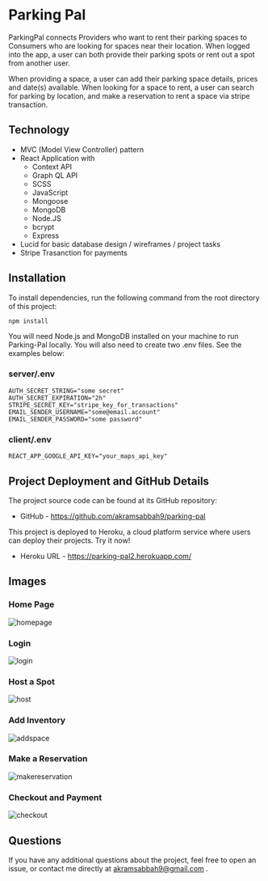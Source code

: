 # Parking Pal

ParkingPal connects Providers who want to rent their parking spaces to Consumers who are looking for spaces near their location. When logged into the app, a user can both provide their parking spots or rent out a spot from another user.

When providing a space, a user can add their parking space details, prices and date(s) available. When looking for a space to rent, a user can search for parking by location, and make a reservation to rent a space via stripe transaction.


## Technology 
- MVC (Model View Controller) pattern 
- React Application with 
    - Context API
    - Graph QL API
    - SCSS
    - JavaScript
    - Mongoose
    - MongoDB
    - Node.JS
    - bcrypt
    - Express
- Lucid for basic database design / wireframes / project tasks
- Stripe Trasanction for payments


## Installation

To install dependencies, run the following command from the root directory of this project: 

```npm install```

You will need Node.js and MongoDB installed on your machine to run Parking-Pal locally. You will also need to create two .env files. See the examples below:

### server/.env

```
AUTH_SECRET_STRING="some secret"
AUTH_SECRET_EXPIRATION="2h"
STRIPE_SECRET_KEY="stripe_key_for_transactions"
EMAIL_SENDER_USERNAME="some@email.account"
EMAIL_SENDER_PASSWORD="some password"
```

### client/.env

```
REACT_APP_GOOGLE_API_KEY="your_maps_api_key"
```


## Project Deployment and GitHub Details
 
The project source code can be found at its GitHub repository:
- GitHub - https://github.com/akramsabbah9/parking-pal

This project is deployed to Heroku, a cloud platform service where users can deploy their projects. Try it now!
- Heroku URL - https://parking-pal2.herokuapp.com/


## Images

### Home Page
![homepage](client/src/images/HomePage.png)


### Login 
![login](client/src/images/Dashboard.png)


### Host a Spot
![host](client/src/images/AddParkingPlace.png)


### Add Inventory
![addspace](client/src/images/AddInventory.png)


### Make a Reservation
![makereservation](client/src/images/Reservation.png)


### Checkout and Payment
![checkout](client/src/images/stripeCheckout.png)


## Questions

If you have any additional questions about the project, feel free to open an issue, or contact me directly at akramsabbah9@gmail.com .
